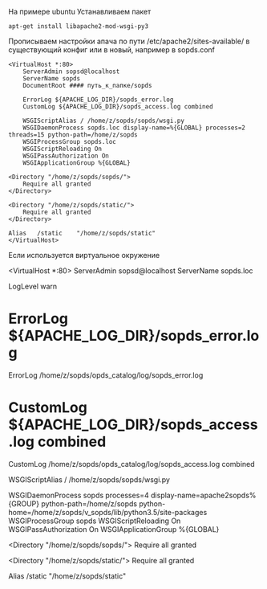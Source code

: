 На примере ubuntu
Устанавливаем пакет
    
    apt-get install libapache2-mod-wsgi-py3

Прописываем настройки апача по пути /etc/apache2/sites-available/ в существующий конфиг или в новый, например в sopds.conf

    <VirtualHost *:80>
        ServerAdmin sopsd@localhost
        ServerName sopds
        DocumentRoot #### путь_к_папке/sopds
        
        ErrorLog ${APACHE_LOG_DIR}/sopds_error.log
        CustomLog ${APACHE_LOG_DIR}/sopds_access.log combined
        
        WSGIScriptAlias / /home/z/sopds/sopds/wsgi.py
        WSGIDaemonProcess sopds.loc display-name=%{GLOBAL} processes=2 threads=15 python-path=/home/z/sopds
        WSGIProcessGroup sopds.loc
        WSGIScriptReloading On
        WSGIPassAuthorization On
        WSGIApplicationGroup %{GLOBAL}
        
    <Directory "/home/z/sopds/sopds/">
        Require all granted
    </Directory>
    
    <Directory "/home/z/sopds/static/">
        Require all granted
    </Directory>
    
    Alias   /static    "/home/z/sopds/static"
    </VirtualHost>

Если используется виртуальное окружение

<VirtualHost *:80>
   ServerAdmin sopsd@localhost
   ServerName sopds.loc

   LogLevel warn
#   ErrorLog ${APACHE_LOG_DIR}/sopds_error.log
   ErrorLog /home/z/sopds/opds_catalog/log/sopds_error.log
#   CustomLog ${APACHE_LOG_DIR}/sopds_access.log combined
  CustomLog /home/z/sopds/opds_catalog/log/sopds_access.log combined

   WSGIScriptAlias / /home/z/sopds/sopds/wsgi.py

   WSGIDaemonProcess sopds processes=4 display-name=apache2sopds%{GROUP} python-path=/home/z/sopds python-home=/home/z/sopds/v_sopds/lib/python3.5/site-packages
   WSGIProcessGroup sopds
   WSGIScriptReloading On
   WSGIPassAuthorization On
WSGIApplicationGroup %{GLOBAL}

   <Directory "/home/z/sopds/sopds/">
      Require all granted
   </Directory>
   
   <Directory "/home/z/sopds/static/">
      Require all granted
   </Directory>

   Alias   /static    "/home/z/sopds/static"

</VirtualHost>
